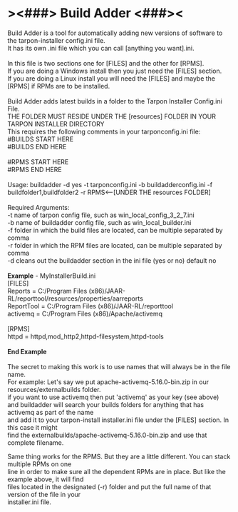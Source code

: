 # ><###> Build Adder <###><
Build Adder is a tool for automatically adding new versions of software to the tarpon-installer config.ini file.\
It has its own .ini file which you can call [anything you want].ini.\
\
In this file is two sections one for [FILES] and the other for [RPMS].\
If you are doing a Windows install then you just need the [FILES] section.\
If you are doing a Linux install you will need the [FILES] and maybe the [RPMS] if RPMs are to be installed.\
\
Build Adder adds latest builds in a folder to the Tarpon Installer Config.ini File.\
THE FOLDER MUST RESIDE UNDER THE [resources] FOLDER IN YOUR TARPON INSTALLER DIRECTORY\
This requires the following comments in your tarponconfig.ini file:\
#BUILDS START HERE\
#BUILDS END HERE\
\
#RPMS START HERE\
#RPMS END HERE\
\
Usage: buildadder -d yes -t tarponconfig.ini -b buildadderconfig.ini -f buildfolder1,buildfolder2 -r RPMS<--[UNDER THE resources FOLDER]\
\
Required Arguments:\
	-t     name of tarpon config file, such as win_local_config_3_2_7.ini\
	-b     name of buildadder config file, such as win_local_builder.ini\
	-f     folder in which the build files are located, can be multiple separated by comma\
	-r     folder in which the RPM files are located, can be multiple separated by comma\
	-d     cleans out the buildadder section in the ini file (yes or no) default no\
\
**Example** - MyInstallerBuild.ini\
[FILES]\
Reports = C:/Program Files (x86)/JAAR-RL/reporttool/resources/properties/aarreports\
ReportTool = C:/Program Files (x86)/JAAR-RL/reporttool\
activemq = C:/Program Files (x86)/Apache/activemq\
\
[RPMS]\
httpd = httpd,mod_http2,httpd-filesystem,httpd-tools\
\
**End Example**\
\
The secret to making this work is to use names that will always be in the file name.\
For example:  Let's say we put apache-activemq-5.16.0-bin.zip in our resources/externalbuilds folder.\
if you want to use activemq then put 'activemq' as your key (see above)\
and buildadder will search your builds folders for anything that has activemq as part of the name\
and add it to your tarpon-install installer.ini file under the [FILES] section.  In this case it might\
find the externalbuilds/apache-activemq-5.16.0-bin.zip and use that complete filename.

Same thing works for the RPMS.  But they are a little different.  You can stack multiple RPMs on one\
line in order to make sure all the dependent RPMs are in place.  But like the example above, it will find\
files located in the designated (-r) folder and put the full name of that version of the file in your\
installer.ini file.


